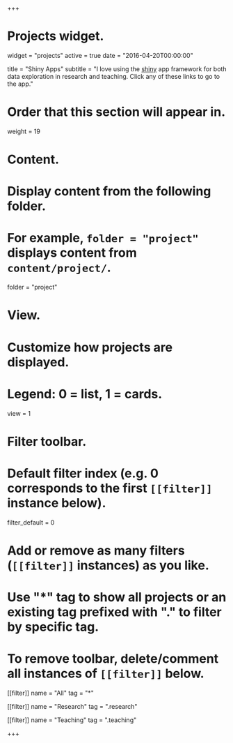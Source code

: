 +++
# Projects widget.
widget = "projects"
active = true
date = "2016-04-20T00:00:00"

title = "Shiny Apps"
subtitle = "I love using the [shiny](http://shiny.rstudio.com) app framework for both data exploration in research and teaching. Click any of these links to go to the app."

# Order that this section will appear in.
weight = 19

# Content.
# Display content from the following folder.
# For example, `folder = "project"` displays content from `content/project/`.
folder = "project"

# View.
# Customize how projects are displayed.
# Legend: 0 = list, 1 = cards.
view = 1

# Filter toolbar.

# Default filter index (e.g. 0 corresponds to the first `[[filter]]` instance below).
filter_default = 0

# Add or remove as many filters (`[[filter]]` instances) as you like.
# Use "*" tag to show all projects or an existing tag prefixed with "." to filter by specific tag.
# To remove toolbar, delete/comment all instances of `[[filter]]` below.
[[filter]]
  name = "All"
  tag = "*"

[[filter]]
  name = "Research"
  tag = ".research"

[[filter]]
  name = "Teaching"
  tag = ".teaching"

+++

